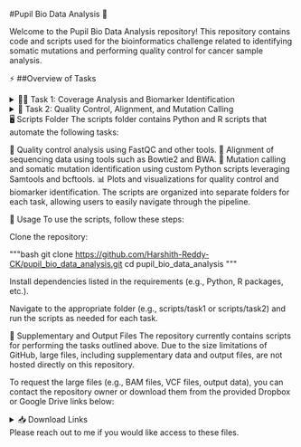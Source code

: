 #Pupil Bio Data Analysis 🧬 

Welcome to the Pupil Bio Data Analysis repository! This repository contains code and scripts used for the bioinformatics challenge related to identifying somatic mutations and performing quality control for cancer sample analysis.

⚡ ##Overview of Tasks
<details> <summary>🧑‍🔬 Task 1: Coverage Analysis and Biomarker Identification</summary>
Coverage Analysis

📊 Calculate the median and coefficient of variation (CV) for single CpG coverage in each tissue.
📈 Generate plots summarizing the coverage statistics.
🔬 Biomarker Identification (20 points)

🧬 Identify PMPs (Potential Mutant Pairs) with high specificity for tissue differentiation. The goal is to minimize false positives for Tissue #1 while allowing some false negatives. Statistical and machine learning approaches are used to assign confidence (e.g., p-values) to each PMP.
🧮 Calculate the mean variant read fraction (VRF) for each PMP in both tissues.

</details> <details> <summary>🧪 Task 2: Quality Control, Alignment, and Mutation Calling</summary>
⚙️ Quality Control 

Perform quality checks using tools like FastQC, and summarize quality metrics (e.g., sequence counts, per-base quality, and read duplication levels).
💥 Alignment and Mutation Calling 

🧬 Align the samples to the human genome using tools like Bowtie2 or BWA.
🔍 Identify somatic mutations present in the cancer sample but absent in the normal tissue using custom scripts and open-source tools like Samtools, bcftools, and vcftools.
</details>
🖥️ Scripts Folder
The scripts folder contains Python and R scripts that automate the following tasks:

🧪 Quality control analysis using FastQC and other tools.
🧬 Alignment of sequencing data using tools such as Bowtie2 and BWA.
🔬 Mutation calling and somatic mutation identification using custom Python scripts leveraging Samtools and bcftools.
📊 Plots and visualizations for quality control and biomarker identification.
The scripts are organized into separate folders for each task, allowing users to easily navigate through the pipeline.

🚀 Usage
To use the scripts, follow these steps:

Clone the repository:

"""bash
git clone https://github.com/Harshith-Reddy-CK/pupil_bio_data_analysis.git
cd pupil_bio_data_analysis """


Install dependencies listed in the requirements (e.g., Python, R packages, etc.).

Navigate to the appropriate folder (e.g., scripts/task1 or scripts/task2) and run the scripts as needed for each task.

💾 Supplementary and Output Files
The repository currently contains scripts for performing the tasks outlined above. Due to the size limitations of GitHub, large files, including supplementary data and output files, are not hosted directly on this repository.

To request the large files (e.g., BAM files, VCF files, output data), you can contact the repository owner or download them from the provided Dropbox or Google Drive links below:

<details> <summary>📥 Download Links</summary>
Dropbox Link to Output Files
Google Drive Link to Supplementary Files
</details>
Please reach out to me if you would like access to these files.
